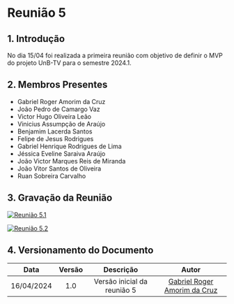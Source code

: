 # Reunião 5

## 1. Introdução

No dia 15/04 foi realizada a primeira reunião com objetivo de definir o MVP do projeto UnB-TV para o semestre 2024.1.

## 2. Membros Presentes

  - Gabriel Roger Amorim da Cruz
  - João Pedro de Camargo Vaz
  - Victor Hugo Oliveira Leão
  - Vinicius Assumpção de Araújo
  - Benjamim Lacerda Santos
  - Felipe de Jesus Rodrigues
  - Gabriel Henrique Rodrigues de Lima
  - Jéssica Eveline Saraiva Araújo
  - João Victor Marques Reis de Miranda
  - João Vitor Santos de Oliveira
  - Ruan Sobreira Carvalho

## 3. Gravação da Reunião

[![Reunião 5.1](https://img.youtube.com/vi/7nU_tTi4XcI/0.jpg)](https://www.youtube.com/watch?v=7nU_tTi4XcI)

[![Reunião 5.2](https://img.youtube.com/vi/JrjUCLwxN5w/0.jpg)](https://www.youtube.com/watch?v=JrjUCLwxN5w)

## 4. Versionamento do Documento

| Data | Versão | Descrição | Autor |
| :-----: | :-------------: | :---------------: | :-: |
| 16/04/2024 | 1.0 | Versão inicial da reunião 5 | [Gabriel Roger Amorim da Cruz](https://github.com/GabrielRoger07) |
